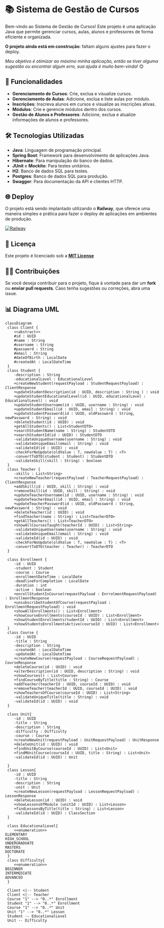 # 📚 Sistema de Gestão de Cursos

Bem-vindo ao Sistema de Gestão de Cursos! Este projeto é uma aplicação Java que permite gerenciar cursos, aulas, alunos e professores de forma eficiente e organizada.

**O projeto ainda está em construção**: faltam alguns ajustes para fazer o deploy.

*Meu objetivo é otimizar ao máximo minha aplicação, então se tiver alguma sugestão ou encontrar algum erro, sua ajuda é muito bem-vinda!* 😊

## 🚀 Funcionalidades

- **Gerenciamento de Cursos**: Crie, exclua e visualize cursos.
- **Gerenciamento de Aulas**: Adicione, exclua e liste aulas por módulo.
- **Inscrições**: Inscreva alunos em cursos e visualize as inscrições ativas.
- **Módulos**: Crie e gerencie módulos dentro dos cursos.
- **Gestão de Alunos e Professores**: Adicione, exclua e atualize informações de alunos e professores.

## 🛠️ Tecnologias Utilizadas

- **Java**: Linguagem de programação principal.
- **Spring Boot**: Framework para desenvolvimento de aplicações Java.
- **Hibernate**: Para manipulação do banco de dados.
- **JUnit** e **Mockito**: Para testes unitários.
- **H2**: Banco de dados SQL para testes.
- **Postgres**: Banco de dados SQL para produção.
- **Swagger**: Para documentação da API e clientes HTTP.
## 🌐 Deploy

O projeto está sendo implantado utilizando o **Railway**, que oferece uma maneira simples e prática para fazer o deploy de aplicações em ambientes de produção.

[![Railway](https://img.shields.io/badge/Railway-000000?style=for-the-badge&logo=railway&logoColor=white)](https://gerenciamento-cursos-production.up.railway.app/swagger-ui/index.html)


## 📄 Licença

Este projeto é licenciado sob a [**MIT License**](https://github.com/pinhojuliana/gerenciamento-cursos?tab=MIT-1-ov-file#readme)

## 🧑‍💻 Contribuições

Se você deseja contribuir para o projeto, fique à vontade para dar um **fork** ou **enviar pull requests**. Caso tenha sugestões ou correções, abra uma issue.

## 📊 Diagrama UML
```mermaid
classDiagram
 class Client {
    <<abstract>>
    #id : UUID
    #name : String
    #username : String
    #password : String
    #email : String
    #dateOfBirth : LocalDate
    #createdAt : LocalDateTime
 }
 class Student {
    -description : String
    -educationalLevel : EducationalLevel
    +createNewStudent(requestPayload : StudentRequestPayload) : ClientResponse
    +updateStudentDescription(id : UUID, description : String ) : void
    +updateStudentEducationalLevel(id : UUID, educationalLevel : EducationalLevel) : void
    +updateStudentUsername(id : UUID, username : String) : void
    +updateStudentEmail(id : UUID, email : String) : void
    +updateStudentPassword(id : UUID, oldPassword : String, newPassword : String) : void
    +deleteStudent(id : UUID) : void
    +getAllStudents() : List<StudentDTO>
    +searchStudentName(name : String) : StudentDTO
    +searchStudentId(id : UUID) : StudentDTO
    -validateUniqueUsername(username : String) : void
    -validateUniqueEmail(email : String) : void
    -validateId(id : UUID) : void
    -checkForNoUpdate(oldValue : T, newValue : T) : <T>
    -convertToDTO(student : Student) : StudentDTO
    -validateSkill(skill : String) : boolean
 }
 class Teacher {
    -skills : List<String>
    +createNewTeacher(requestPayload : TeacherRequestPayload) : ClientResponse
    +addSkill(id : UUID, skill : String) : void
    +removeSkill(id : UUID, skill : String) : void
    +updateTeacherUsername(id : UUID, username : String) : void
    +updateTeacherEmail(id : UUID, email : String) : void
    +updateTeacherPassword(id : UUID, oldPassword : String, newPassword : String) : void
    +deleteTeacher(id : UUID) : void
    +findTeacher(name : String) : List<TeacherDTO>
    +getAllTeachers() : List<TeacherDTO>
    +showAllCoursesTaught(teacherId : UUID) : List<String>
    -validateUniqueUsername(username : String) : void
    -validateUniqueEmail(email : String) : void
    -validateId(id : UUID) : void
    -checkForNoUpdate(oldValue : T, newValue : T) : <T>
    -convertToDTO(teacher : Teacher) : TeacherDTO
 }

 class Enrollment {
    -id : UUID
    -student : Student
    -course : Course
    -enrollmentDateTime : LocalDate
    -deadlineForCompletion : LocalDate
    -duration : int
    -active : boolean
    +enrollStudentInCourse(requestPayload : EnrrolmentRequestPayload) : EnrollmentResponse
    +unsubscribeStudentOfCourse(requestPayload : EnrollmentRequestPayload) : void
    +showAllEnrollments() : List<Enrollment>
    +showCourseEnrollments(courseId : UUID) : List<Enrollment>
    +showStudentEnrollments(tudentId : UUID) : List<Enrollment>
    +showStudentsEnrollmentsActive(courseId : UUID) : List<Enrollment>
 }
 class Course {
    -id : UUID
    -title : String
    -description : String
    -createdAt : LocalDateTime
    -updatedAt : LocalDateTime
    +createNewCourse(requestPayload : CourseRequestPayload) : CourseResponse
    +deleteCourse(id : UUID) : void
    +alterDescription(id : UUID, description : String) : void
    +showCourses() : List<Course>
    +findCourseByTitle(title : String) : Course
    +addTeacher(teacherId : UUID, courseId : UUID) : void
    +removeTeacher(teacherId : UUID, courseId : UUID) : void
    +showTeachersOfCourse(courseId : UUID) : List<String>
    -validateUniqueTitle(title : String) : void
    -validateId(id : UUID) : void
 }

 class Unit{
    -id : UUID
    -title : String
    -description : String
    -difficulty : Difficulty
    -course : Course
    +createNewUnit(requestPayload : UnitRequestPayload) : UnitResponse
    +deleteUnit(id : UUID) : void
    +findUnitByCourse(courseId : UUID) : List<Unit>
    +findMUnitCourse(courseId : UUID, title : String) : List<Unit>
    -validateId(id : UUID) : Unit

 }
 class Lesson{
    -id : UUID
    -title : String
    -description : String
    -unit : Unit
    +createNewLesson(requestPayload : LessonRequestPayload) : LessonResponse
    +deleteLesson(id : UUID) : void
    +showLessonsOfModule (unitId : UUID) : List<Lesson>
    +findLessonsByTitle(title : String) : List<Lesson>
    -validateId(id : UUID) : ClassSection
 }

 class EducationalLevel{
    <<enumeration>>
ELEMENTARY
HIGH_SCHOOL
UNDERGRADUATE
MASTERS
DOCTORATE
 }
 class Difficulty{
    <<enumeration>>
BEGINNER
INTERMEDIATE
ADVANCED
 }

 Client <|-- Student
 Client <|-- Teacher
 Course "1" --> "0..*" Enrollment 
 Student "1" --> "0..*" Enrollment 
 Course "1" --> "0..*" Unit
 Unit "1" --> "0..*" Lesson
 Student -- EducationalLevel
 Unit -- Difficulty

